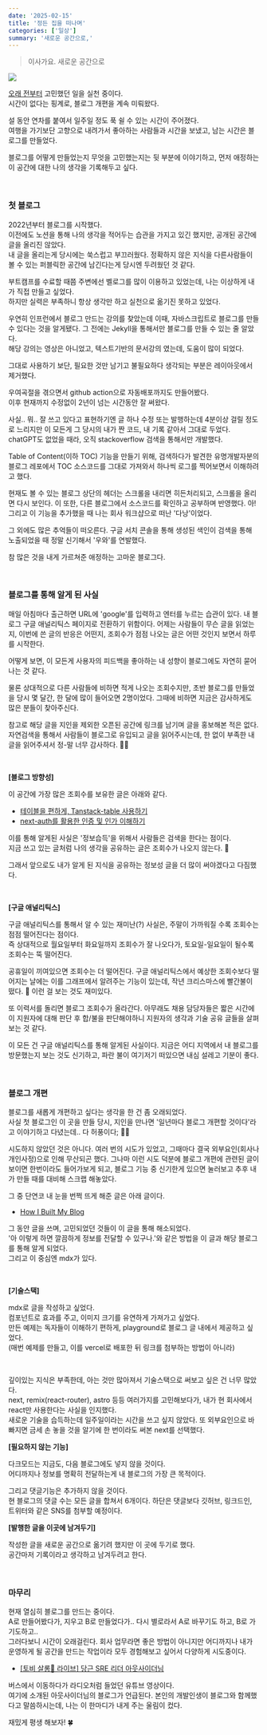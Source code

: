 ```yaml
---
date: '2025-02-15'
title: '정든 집을 떠나며'
categories: ['일상']
summary: '새로운 공간으로,'
---
```


> 이사가요. 새로운 공간으로

![](./img.webp)

[오래 전부터](https://geuni620.github.io/blog/2023/8/13/daily/) 고민했던 일을 실천 중이다.  
시간이 없다는 핑계로, 블로그 개편을 계속 미뤄왔다.

설 동안 연차를 붙여서 일주일 정도 푹 쉴 수 있는 시간이 주어졌다.  
여행을 가기보단 고향으로 내려가서 좋아하는 사람들과 시간을 보냈고, 남는 시간은 블로그를 만들었다.

블로그를 어떻게 만들었는지 무엇을 고민했는지는 뒷 부분에 이야기하고, 먼저 애정하는 이 공간에 대한 나의 생각을 기록해두고 싶다.

<br/>

### 첫 블로그

2022년부터 블로그를 시작했다.  
이전에도 노션을 통해 나의 생각을 적어두는 습관을 가지고 있긴 했지만, 공개된 공간에 글을 올리진 않았다.  
내 글을 올리는게 당시에는 쑥스럽고 부끄러웠다. 정확하지 않은 지식을 다른사람들이 볼 수 있는 퍼블릭한 공간에 남긴다는게 당시엔 두려웠던 것 같다.

부트캠프를 수료할 때쯤 주변에선 벨로그를 많이 이용하고 있었는데, 나는 이상하게 내가 직접 만들고 싶었다.  
하지만 실력은 부족하니 항상 생각만 하고 실천으로 옮기진 못하고 있었다.

우연히 인프런에서 블로그 만드는 강의를 찾았는데 이때, 자바스크립트로 블로그를 만들 수 있다는 것을 알게됐다. 그 전에는 Jekyll을 통해서만 블로그를 만들 수 있는 줄 알았다.  
해당 강의는 영상은 아니었고, 텍스트기반의 문서강의 였는데, 도움이 많이 되었다.

그대로 사용하기 보단, 필요한 것만 남기고 불필요하다 생각되는 부분은 레이아웃에서 제거했다.

우여곡절을 겪으면서 github action으로 자동배포까지도 만들어봤다.  
이후 현재까지 수정없이 2년이 넘는 시간동안 잘 써왔다.

사실.. 뭐.. 잘 쓰고 있다고 표현하기엔 글 하나 수정 또는 발행하는데 4분이상 걸릴 정도로 느리지만 이 모든게 그 당시의 내가 짠 코드, 내 기록 같아서 그대로 두었다. chatGPT도 없었을 때라, 오직 stackoverflow 검색을 통해서만 개발했다.

Table of Content(이하 TOC) 기능을 만들기 위해, 검색하다가 발견한 유명개발자분의 블로그 레포에서 TOC 소스코드를 그대로 가져와서 하나씩 로그를 찍어보면서 이해하려고 했다.

현재도 볼 수 있는 블로그 상단의 헤더는 스크롤을 내리면 히든처리되고, 스크롤을 올리면 다시 보인다. 이 또한, 다른 블로그에서 소스코드를 확인하고 공부하며 반영했다. 아! 그리고 이 기능을 추가했을 때 나는 회사 워크샵으로 떠난 '다낭'이었다.

그 외에도 많은 추억들이 떠오른다. 구글 서치 콘솔을 통해 생성된 색인이 검색을 통해 노출되었을 때 정말 신기해서 '우와'를 연발했다.

참 많은 것을 내게 가르쳐준 애정하는 고마운 블로그다.

<br/>

### 블로그를 통해 알게 된 사실

매일 아침마다 출근하면 URL에 'google'를 입력하고 엔터를 누르는 습관이 있다. 내 블로그 구글 애널리틱스 페이지로 전환하기 위함이다. 어제는 사람들이 무슨 글을 읽었는지, 이번에 쓴 글의 반응은 어떤지, 조회수가 점점 나오는 글은 어떤 것인지 보면서 하루를 시작한다.

어떻게 보면, 이 모든게 사용자의 피드백을 좋아하는 내 성향이 블로그에도 자연히 묻어나는 것 같다.

물론 상대적으로 다른 사람들에 비하면 적게 나오는 조회수지만, 초반 블로그를 만들었을 당시 몇 달간, 한 달에 많이 들어오면 2명이었다.
그때에 비하면 지금은 감사하게도 많은 분들이 찾아주신다.

참고로 해당 글을 지인을 제외한 오픈된 공간에 링크를 남기며 글을 홍보해본 적은 없다. 자연검색을 통해서 사람들이 블로그로 유입되고 글을 읽어주시는데, 한 없이 부족한 내 글을 읽어주셔서 정-말 너무 감사하다. 🙇‍♂️

<br/>

**[블로그 방향성]**

이 공간에 가장 많은 조회수를 보유한 글은 아래와 같다.

- [테이블을 편하게, Tanstack-table 사용하기](https://geuni620.github.io/blog/2023/12/2/tanstack-table/)
- [next-auth를 활용한 인증 및 인가 이해하기](https://geuni620.github.io/blog/2024/1/17/authorization/)

이를 통해 알게된 사실은 '정보습득'을 위해서 사람들은 검색을 한다는 점이다.  
지금 쓰고 있는 글처럼 나의 생각을 공유하는 글은 조회수가 나오지 않는다. 🥲

그래서 앞으로도 내가 알게 된 지식을 공유하는 정보성 글을 더 많이 써야겠다고 다짐했다.

<br/>

**[구글 애널리틱스]**

구글 애널리틱스를 통해서 알 수 있는 재미난(?) 사실은, 주말이 가까워질 수록 조회수는 점점 떨어진다는 점이다.  
즉 상대적으로 월요일부터 화요일까지 조회수가 잘 나오다가, 토요일-일요일이 될수록 조회수는 뚝 떨어진다.

공휴일이 끼여있으면 조회수는 더 떨어진다. 구글 애널리틱스에서 예상한 조회수보다 떨어지는 날에는 이를 그래프에서 알려주는 기능이 있는데, 작년 크리스마스에 빨간불이 떴다. 🤣 이런 걸 보는 것도 재미있다.

또 이력서를 돌리면 블로그 조회수가 올라간다. 아무래도 채용 담당자들은 짧은 시간에 이 지원자에 대해 판단 후 합/불을 판단해야하니 지원자의 생각과 기술 공유 글들을 살펴보는 것 같다.

이 모든 건 구글 애널리틱스를 통해 알게된 사실이다. 지금은 어디 지역에서 내 블로그를 방문했는지 보는 것도 신기하고, 파란 불이 여기저기 떠있으면 내심 설레고 기분이 좋다.

<br/>

### 블로그 개편

블로그를 새롭게 개편하고 싶다는 생각을 한 건 좀 오래되었다.  
사실 첫 블로그인 이 곳을 만들 당시, 지인을 만나면 '일년마다 블로그 개편할 것이다'라고 이야기하고 다녔는데.. 다 허풍이다; 🤦‍♂️

시도하지 않았던 것은 아니다. 여러 번의 시도가 있었고, 그때마다 결국 외부요인(회사나 개인사정)으로 인해 무산되곤 했다. 그나마 이런 시도 덕분에 블로그 개편에 관련된 글이 보이면 한번이라도 들어가보게 되고, 블로그 기능 중 신기한게 있으면 눌러보고 추후 내가 만들 때를 대비해 스크랩 해놓았다.

그 중 단연코 내 눈을 번쩍 뜨게 해준 글은 아래 글이다.

- [How I Built My Blog](https://www.joshwcomeau.com/blog/how-i-built-my-blog-v2/)

그 동안 글을 쓰며, 고민되었던 것들이 이 글을 통해 해소되었다.  
'아 이렇게 하면 깔끔하게 정보를 전달할 수 있구나.'와 같은 방법을 이 글과 해당 블로그를 통해 알게 되었다.  
그리고 이 중심엔 mdx가 있다.

<br/>

**[기술스택]**

mdx로 글을 작성하고 싶었다.  
컴포넌트로 효과를 주고, 이미지 크기를 유연하게 가져가고 싶었다.  
만든 예제는 독자들이 이해하기 편하게, playground로 블로그 글 내에서 제공하고 싶었다.  
(매번 예제를 만들고, 이를 vercel로 배포한 뒤 링크를 첨부하는 방법이 아니라)

<br/>

깊이있는 지식은 부족한데, 아는 것만 많아져서 기술스택으로 써보고 싶은 건 너무 많았다.  
next, remix(react-router), astro 등등 여러가지를 고민해보다가, 내가 현 회사에서 react만 사용한다는 사실을 인지했다.  
새로운 기술을 습득하는데 일주일이라는 시간을 쓰고 싶지 않았다. 또 외부요인으로 바빠지면 금세 손 놓을 것을 알기에 한 번이라도 써본 next를 선택했다.

**[필요하지 않는 기능]**

다크모드는 지금도, 다음 블로그에도 넣지 않을 것이다.  
어디까지나 정보를 명확히 전달하는게 내 블로그의 가장 큰 목적이다.

그리고 댓글기능은 추가하지 않을 것이다.  
현 블로그의 댓글 수는 모든 글을 합쳐서 6개이다. 하단은 댓글보다 깃허브, 링크드인, 트위터와 같은 SNS를 첨부할 예정이다.

**[발행한 글을 이곳에 남겨두기]**

작성한 글을 새로운 공간으로 옮기려 했지만 이 곳에 두기로 했다.  
공간마저 기록이라고 생각하고 남겨두려고 한다.

<br/>

### 마무리

현재 열심히 블로그를 만드는 중이다.  
A로 만들어봤다가, 지우고 B로 만들었다가.. 다시 별로라서 A로 바꾸기도 하고, B로 가기도하고..  
그러다보니 시간이 오래걸린다. 회사 업무라면 좋은 방법이 아니지만 어디까지나 내가 운영하게 될 공간을 만드는 작업이라 모두 경험해보고 싶어서 다양하게 시도중이다.

- [[토비 살롱🌱 라이브] 당근 SRE 리더 아웃사이더님](https://www.youtube.com/live/a-b2pTrc2O8?si=HM6_jcAKmcZnbug4&t=480)

버스에서 이동하다가 라디오처럼 들었던 유튜브 영상이다.  
여기에 소개된 아웃사이더님의 블로그가 언급된다. 본인의 개발인생이 블로그와 함께했다고 말씀하시는데, 나는 이 한마디가 내게 주는 울림이 컸다.

재밌게 평생 해보자! 🍀
